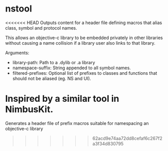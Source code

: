 nstool
======

<<<<<<< HEAD
Outputs content for a header file defining macros that alias class, symbol and
protocol names.

This allows an objective-c library to be embedded privately in other libraries
without causing a name collision if a library user also links to that library.

Arguments: 
* library-path: Path to a .dylib or .a library 
* namespace-suffix: String appended to all symbol names. 
* filtered-prefixes: Optional list of prefixes to classes and functions that should
    not be aliased (eg. NS and UI).

Inspired by a similar tool in NimbusKit.
=======
Generates a header file of prefix macros suitable for namespacing an objective-c library
>>>>>>> 62acd9e74aa72dd8cefaf6c267f2a3f34d830795
